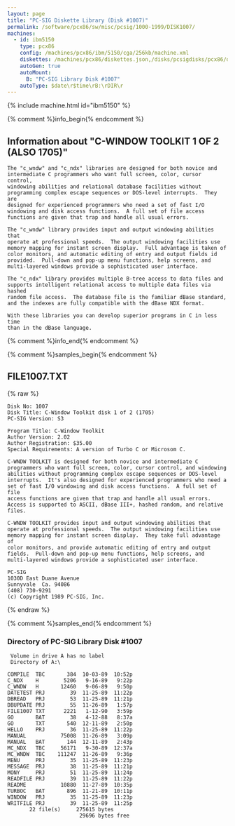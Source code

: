 ```yaml
---
layout: page
title: "PC-SIG Diskette Library (Disk #1007)"
permalink: /software/pcx86/sw/misc/pcsig/1000-1999/DISK1007/
machines:
  - id: ibm5150
    type: pcx86
    config: /machines/pcx86/ibm/5150/cga/256kb/machine.xml
    diskettes: /machines/pcx86/diskettes.json,/disks/pcsigdisks/pcx86/diskettes.json
    autoGen: true
    autoMount:
      B: "PC-SIG Library Disk #1007"
    autoType: $date\r$time\rB:\rDIR\r
---
```


{% include machine.html id="ibm5150" %}

{% comment %}info_begin{% endcomment %}

## Information about "C-WINDOW TOOLKIT 1 OF 2 (ALSO 1705)"

    The "c_wndw" and "c_ndx" libraries are designed for both novice and
    intermediate C programmers who want full screen, color, cursor control,
    windowing abilities and relational database facilities without
    programming complex escape sequences or DOS-level interrupts.  They are
    designed for experienced programmers who need a set of fast I/O
    windowing and disk access functions.  A full set of file access
    functions are given that trap and handle all usual errors.
    
    The "c_wndw" library provides input and output windowing abilities that
    operate at professional speeds.  The output windowing facilities use
    memory mapping for instant screen display.  Full advantage is taken of
    color monitors, and automatic editing of entry and output fields id
    provided.  Pull-down and pop-up menu functions, help screens, and
    multi-layered windows provide a sophisticated user interface.
    
    The "c_ndx" library provides multiple B-tree access to data files and
    supports intelligent relational access to multiple data files via hashed
    random file access.  The database file is the familiar dBase standard,
    and the indexes are fully compatible with the dBase NDX format.
    
    With these libraries you can develop superior programs in C in less time
    than in the dBase language.
{% comment %}info_end{% endcomment %}

{% comment %}samples_begin{% endcomment %}

## FILE1007.TXT

{% raw %}
```
Disk No: 1007                                                           
Disk Title: C-Window Toolkit disk 1 of 2 (1705)                         
PC-SIG Version: S3                                                      
                                                                        
Program Title: C-Window Toolkit                                         
Author Version: 2.02                                                    
Author Registration: $35.00                                             
Special Requirements: A version of Turbo C or Microsom C.               
                                                                        
C-WNDW TOOLKIT is designed for both novice and intermediate C           
programmers who want full screen, color, cursor control, and windowing  
abilities without programming complex escape sequences or DOS-level     
interrupts.  It's also designed for experienced programmers who need a  
set of fast I/O windowing and disk access functions.  A full set of file
access functions are given that trap and handle all usual errors.       
Access is supported to ASCII, dBase III+, hashed random, and relative   
files.                                                                  
                                                                        
C-WNDW TOOLKIT provides input and output windowing abilities that       
operate at professional speeds.  The output windowing facilities use    
memory mapping for instant screen display.  They take full advantage of 
color monitors, and provide automatic editing of entry and output       
fields.  Pull-down and pop-up menu functions, help screens, and         
multi-layered windows provide a sophisticated user interface.           
                                                                        
PC-SIG                                                                  
1030D East Duane Avenue                                                 
Sunnyvale  Ca. 94086                                                    
(408) 730-9291                                                          
(c) Copyright 1989 PC-SIG, Inc.                                         
```
{% endraw %}

{% comment %}samples_end{% endcomment %}

### Directory of PC-SIG Library Disk #1007

     Volume in drive A has no label
     Directory of A:\

    COMPILE  TBC       384  10-03-89  10:52p
    C_NDX    H        5206   9-16-89   9:22p
    C_WNDW   H       12460   9-06-89   9:50p
    DATETEST PRJ        39  11-25-89  11:22p
    DBREAD   PRJ        53  11-25-89  11:21p
    DBUPDATE PRJ        55  11-26-89   1:57p
    FILE1007 TXT      2221   1-12-90   3:59p
    GO       BAT        38   4-12-88   8:37a
    GO       TXT       540  12-11-89   2:50p
    HELLO    PRJ        36  11-25-89  11:22p
    MANUAL           75008  11-26-89   3:09p
    MANUAL   BAT       144  12-11-89   2:43p
    MC_NDX   TBC     56171   9-30-89  12:37a
    MC_WNDW  TBC    111247  11-26-89   9:36p
    MENU     PRJ        35  11-25-89  11:23p
    MESSAGE  PRJ        38  11-25-89  11:21p
    MONY     PRJ        51  11-25-89  11:24p
    READFILE PRJ        39  11-25-89  11:22p
    README           10880  11-27-89  10:35p
    TURBOC   BAT       896  11-21-89  10:11p
    WINDOW   PRJ        35  11-25-89  11:23p
    WRITFILE PRJ        39  11-25-89  11:25p
           22 file(s)     275615 bytes
                           29696 bytes free

